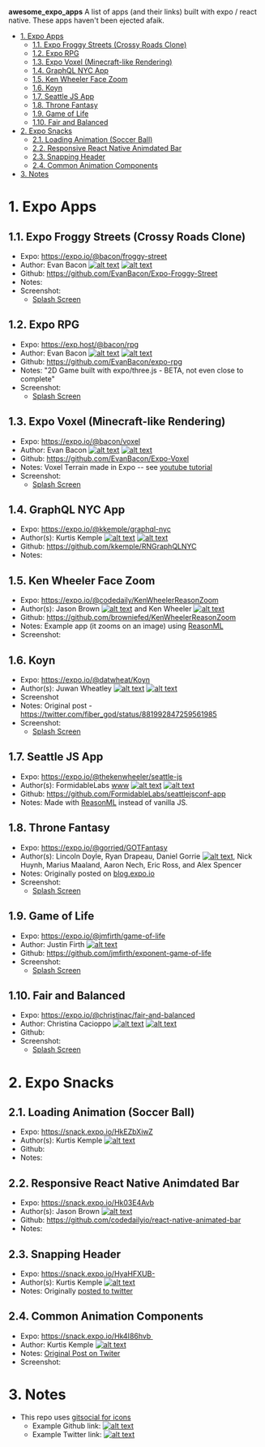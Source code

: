 __awesome_expo_apps__ A list of apps (and their links) built with expo / react native.  These apps haven't been ejected afaik.

<!-- TOC -->

- [1. Expo Apps](#1-expo-apps)
    - [1.1. Expo Froggy Streets (Crossy Roads Clone)](#11-expo-froggy-streets-crossy-roads-clone)
    - [1.2. Expo RPG](#12-expo-rpg)
    - [1.3. Expo Voxel (Minecraft-like Rendering)](#13-expo-voxel-minecraft-like-rendering)
    - [1.4. GraphQL NYC App](#14-graphql-nyc-app)
    - [1.5. Ken Wheeler Face Zoom](#15-ken-wheeler-face-zoom)
    - [1.6. Koyn](#16-koyn)
    - [1.7. Seattle JS App](#17-seattle-js-app)
    - [1.8. Throne Fantasy](#18-throne-fantasy)
    - [1.9. Game of Life](#19-game-of-life)
    - [1.10. Fair and Balanced](#110-fair-and-balanced)
- [2. Expo Snacks](#2-expo-snacks)
    - [2.1. Loading Animation (Soccer Ball)](#21-loading-animation-soccer-ball)
    - [2.2. Responsive React Native Animdated Bar](#22-responsive-react-native-animdated-bar)
    - [2.3. Snapping Header](#23-snapping-header)
    - [2.4. Common Animation Components](#24-common-animation-components)
- [3. Notes](#3-notes)

<!-- /TOC -->

# 1. Expo Apps

## 1.1. Expo Froggy Streets (Crossy Roads Clone)
* Expo: https://expo.io/@bacon/froggy-street
* Author: Evan Bacon [![alt text][github]](https://github.com/EvanBacon) [![alt text][twitter]](https://twitter.com/baconbricks)
* Github: https://github.com/EvanBacon/Expo-Froggy-Street
* Notes:
* Screenshot:
    * [Splash Screen](./screenshots/froggystreets/splash.png)

## 1.2. Expo RPG
* Expo: https://exp.host/@bacon/rpg
* Author: Evan Bacon [![alt text][github]](https://github.com/EvanBacon) [![alt text][twitter]](https://twitter.com/baconbricks)
* Github: https://github.com/EvanBacon/expo-rpg
* Notes: "2D Game built with expo/three.js - BETA, not even close to complete"
* Screenshot:
    * [Splash Screen](./screenshots/exporpg/splash.png)

## 1.3. Expo Voxel (Minecraft-like Rendering)
* Expo: https://expo.io/@bacon/voxel
* Author: Evan Bacon [![alt text][github]](https://github.com/EvanBacon) [![alt text][twitter]](https://twitter.com/baconbricks)
* Github: https://github.com/EvanBacon/Expo-Voxel
* Notes: Voxel Terrain made in Expo -- see [youtube tutorial](https://www.youtube.com/watch?v=H-4t-srSSvI&feature=youtu.be)
* Screenshot:
    * [Splash Screen](./screenshots/expovoxel/splash.png)



## 1.4. GraphQL NYC App
* Expo: https://expo.io/@kkemple/graphql-nyc
* Author(s): Kurtis Kemple [![alt text][github]](https://github.com/kkemple)  [![alt text][twitter]](https://twitter.com/kurtiskemple)
* Github: https://github.com/kkemple/RNGraphQLNYC
* Notes: 


## 1.5. Ken Wheeler Face Zoom
* Expo: https://expo.io/@codedaily/KenWheelerReasonZoom
* Author(s): Jason Brown [![alt text][github]](https://github.com/browniefed) and Ken Wheeler [![alt text][twitter]](https://github.com/kenwheeler)
* Github: https://github.com/browniefed/KenWheelerReasonZoom
* Notes: Example app (it zooms on an image) using [ReasonML](https://reasonml.github.io)
* Screenshot: 


## 1.6. Koyn
* Expo: https://expo.io/@datwheat/Koyn
* Author(s): Juwan Wheatley  [![alt text][github]](https://github.com/fiber-god) [![alt text][twitter]](https://twitter.com/fiber_god)
* Screenshot
* Notes: Original post - https://twitter.com/fiber_god/status/881992847259561985
* Screenshot:
    * [Splash Screen](./screenshots/koyn/splash.png)


## 1.7. Seattle JS App
* Expo: https://expo.io/@thekenwheeler/seattle-js
* Author(s): FormidableLabs [www](https://formidable.com) [![alt text][github]](https://github.com/FormidableLabs) [![alt text][twitter]](https://twitter.com/FormidableLabs)
* Github: https://github.com/FormidableLabs/seattlejsconf-app
* Notes: Made with [ReasonML](https://reasonml.github.io) instead of vanilla JS.

## 1.8. Throne Fantasy
* Expo: https://expo.io/@gorried/GOTFantasy
* Author(s): Lincoln Doyle, Ryan Drapeau, Daniel Gorrie  [![alt text][github]](https://github.com/gorried), Nick Huynh, Marius Maaland, Aaron Nech, Eric Ross, and Alex Spencer
* Notes:  Originally posted on [blog.expo.io](https://blog.expo.io/featured-throne-fantasy-for-ios-and-android-cc40eced402f)
* Screenshot: 
    * [Splash Screen](./screenshots/thronefantasy/splash.png)

## 1.9. Game of Life
* Expo: https://expo.io/@jmfirth/game-of-life
* Author: Justin Firth [![alt text][github]](https://github.com/jmfirth)
* Github: https://github.com/jmfirth/exponent-game-of-life
* Screenshot:
    * [Splash Screen](./screenshots/gameoflife/splash.png)

## 1.10. Fair and Balanced
* Expo: https://expo.io/@christinac/fair-and-balanced
* Author: Christina Cacioppo [![alt text][github]](https://github.com/christinac) [![alt text][twitter]](https://twitter.com/christinacaci)
* Github: 
* Screenshot:
    * [Splash Screen](./screenshots/fairandbalanced/splash.png)


# 2. Expo Snacks

## 2.1. Loading Animation (Soccer Ball)
* Expo: https://snack.expo.io/HkEZbXiwZ
* Author(s): Kurtis Kemple [![alt text][twitter]](https://twitter.com/kurtiskemple)
* Github:
* Notes: 

## 2.2. Responsive React Native Animdated Bar
* Expo: https://snack.expo.io/Hk03E4Avb
* Author(s): Jason Brown [![alt text][twitter]](https://github.com/browniefed)
* Github: https://github.com/codedailyio/react-native-animated-bar
* Notes: 

## 2.3. Snapping Header
* Expo: https://snack.expo.io/HyaHFXUB-
* Author(s): Kurtis Kemple [![alt text][twitter]](https://twitter.com/kurtiskemple)
* Notes: Originally [posted to twitter](https://twitter.com/kurtiskemple/status/885822565373095936)

## 2.4. Common Animation Components
* Expo: https://snack.expo.io/Hk4I86hvb 
* Author: Kurtis Kemple [![alt text][twitter]](https://twitter.com/kurtiskemple)
* Notes: [Original Post on Twiter](https://twitter.com/kurtiskemple/status/896435724207181825)
* Screenshot:



[twitter]: http://i.imgur.com/wWzX9uB.png (Twitter Link)
[github]: http://i.imgur.com/9I6NRUm.png (Github Link)




# 3. Notes
* This repo uses [gitsocial for icons](https://github.com/carlsednaoui/gitsocial)
  * Example Github link: [![alt text][github]]() 
  * Example Twitter link: [![alt text][twitter]]()
